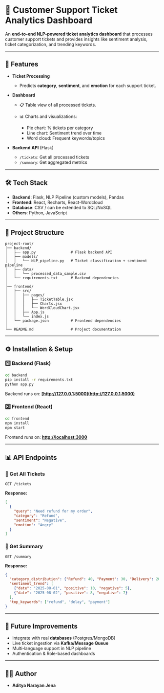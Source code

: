 # 🎫 Customer Support Ticket Analytics Dashboard

An **end-to-end NLP-powered ticket analytics dashboard** that processes customer support tickets and provides insights like sentiment analysis, ticket categorization, and trending keywords.

---

## 🚀 Features

* **Ticket Processing**

  * Predicts **category**, **sentiment**, and **emotion** for each support ticket.
* **Dashboard**

  * 📋 Table view of all processed tickets.
  * 📊 Charts and visualizations:

    * Pie chart: % tickets per category
    * Line chart: Sentiment trend over time
    * Word cloud: Frequent keywords/topics
* **Backend API** (Flask)

  * `/tickets`: Get all processed tickets
  * `/summary`: Get aggregated metrics

---

## 🛠️ Tech Stack

* **Backend**: Flask, NLP Pipeline (custom models), Pandas
* **Frontend**: React, Recharts, React-Wordcloud
* **Database**: CSV / can be extended to SQL/NoSQL
* **Others**: Python, JavaScript

---

## 📂 Project Structure

```
project-root/
│── backend/
│   ├── app.py                # Flask backend API
│   ├── models/
│   │   └── NLP_pipeline.py   # Ticket classification + sentiment pipeline
│   ├── data/
│   │   └── processed_data_sample.csv
│   └── requirements.txt      # Backend dependencies
│
│── frontend/
│   ├── src/
│   │   ├── pages/
│   │   │   ├── TicketTable.jsx
│   │   │   ├── Charts.jsx
│   │   │   └── WordCloudChart.jsx
│   │   ├── App.js
│   │   └── index.js
│   └── package.json          # Frontend dependencies
│
└── README.md                 # Project documentation
```

---

## ⚙️ Installation & Setup

### 1️⃣ Backend (Flask)

```bash
cd backend
pip install -r requirements.txt
python app.py
```

Backend runs on: **[http://127.0.0.1:5000](http://127.0.0.1:5000)**

### 2️⃣ Frontend (React)

```bash
cd frontend
npm install
npm start
```

Frontend runs on: **[http://localhost:3000](http://localhost:3000)**

---

## 📊 API Endpoints

### 🔹 Get All Tickets

```http
GET /tickets
```

**Response:**

```json
[
  {
    "query": "Need refund for my order",
    "category": "Refund",
    "sentiment": "Negative",
    "emotion": "Angry"
  }
]
```

### 🔹 Get Summary

```http
GET /summary
```

**Response:**

```json
{
  "category_distribution": {"Refund": 40, "Payment": 30, "Delivery": 20},
  "sentiment_trend": [
    {"date": "2025-08-01", "positive": 10, "negative": 5},
    {"date": "2025-08-02", "positive": 8, "negative": 7}
  ],
  "top_keywords": ["refund", "delay", "payment"]
}
```

---


## 📌 Future Improvements

* Integrate with real **databases** (Postgres/MongoDB)
* Live ticket ingestion via **Kafka/Message Queue**
* Multi-language support in NLP pipeline
* Authentication & Role-based dashboards

---

## 👨‍💻 Author

* **Aditya Narayan Jena**
